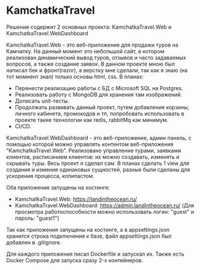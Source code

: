 # KamchatkaTravel
Решение содержит 2 основных проекта: KamchatkaTravel.Web и KamchatkaTravel.WebDashboard

KamchatkaTravel.Web - это веб-приложение для продажи туров на Камчатку. На данный момент это небольшой сайт, в котором реализован динамический вывод туров, отзывов и часто задаваемых вопросов, а также создание заявок.
В данном проекте мною был написал бек и фронт(razor), а верстку мне сделали, так как я знаю (на тот момнент знал) только основы html, css.
  В планах:
* Перенести реализацию работы с БД с Microsoft SQL на Postgres.
* Реализовать работу с MongoDB для хранения там изображений.
* Дописать unit-тесты.
* Продолжать развивать данный проект, путем добавления корзины, личного кабинета, промокодов и тп, попробовать использовать в проекте такие технологии как redis, rabbitMq как минимум.
* CI/CD.
    

KamchatkaTravel.WebDashboard - это веб-приложение, админ панель, с помощью которой можно управлять контентом веб-приложения "KamchatkaTravel.Web".
Реализовано управление турами, заявками клиентов, расписанием клиентов: их можно создавать, изменять и скрывать туры. Весь проект я сделал сам.
В планах сделать 1 view для создания и измения одинаковых сущностей, разные были сделаны для ускорения процесса, копипастом.

Оба приложения запущены на хостинге:

- KamchatkaTravel.Web: https://landintheocean.ru/
- KamchatkaTravel.WebDashboard: https://admin.landintheocean.ru/ (Для просмотра работоспособности можно использовать логин: "guest" и пароль: "guest1")

Так как приложения запущены на хостинге, а в appsettings.json хранится строка подключения к базе, файл appsettings.json был добавлен в .gitignore.

Для каждого приложения писал Dockerfile и запускал их. Также есть Docker Compose для запуска сразу 2-x контейнеров.
